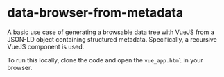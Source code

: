 # data-browser-from-metadata

A basic use case of generating a browsable data tree with VueJS from a JSON-LD object containing structured metadata. Specifically, a recursive VueJS component is used.

To run this locally, clone the code and open the `vue_app.html` in your browser.
